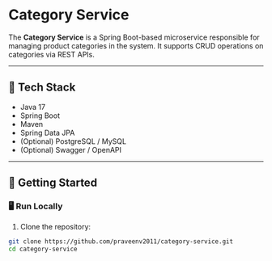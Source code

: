 # Category Service

The **Category Service** is a Spring Boot-based microservice responsible for managing product categories in the system. It supports CRUD operations on categories via REST APIs.

---

## 🧰 Tech Stack

- Java 17
- Spring Boot
- Maven
- Spring Data JPA
- (Optional) PostgreSQL / MySQL
- (Optional) Swagger / OpenAPI

---

## 🚀 Getting Started

### 🖥️ Run Locally

1. Clone the repository:
```bash
git clone https://github.com/praveenv2011/category-service.git
cd category-service
